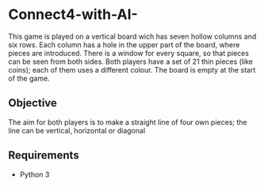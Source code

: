 # Connect4-with-AI-
This game is played on a vertical board wich has seven hollow columns and six rows. Each column has a hole in the upper part of the board, where pieces are introduced. There is a window for every square, so that pieces can be seen from both sides. Both players have a set of 21 thin pieces (like coins); each of them uses a different colour. The board is empty at the start of the game.

## Objective
The aim for both players is to make a straight line of four own pieces; the line can be vertical, horizontal or diagonal

## Requirements

- Python 3


 
